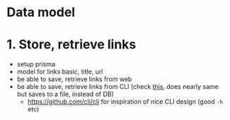 # Data model

# 1. Store, retrieve links

- setup prisma
- model for links basic, title, url
- be able to save, retrieve links from web
- be able to save, retrieve links from CLI (check [this](https://github.com/nikitavoloboev/learning/blob/master/go/savelink/main.go), does nearly same but saves to a file, instead of DB)
  - https://github.com/cli/cli for inspiration of nice CLI design (good `-h` etc)
